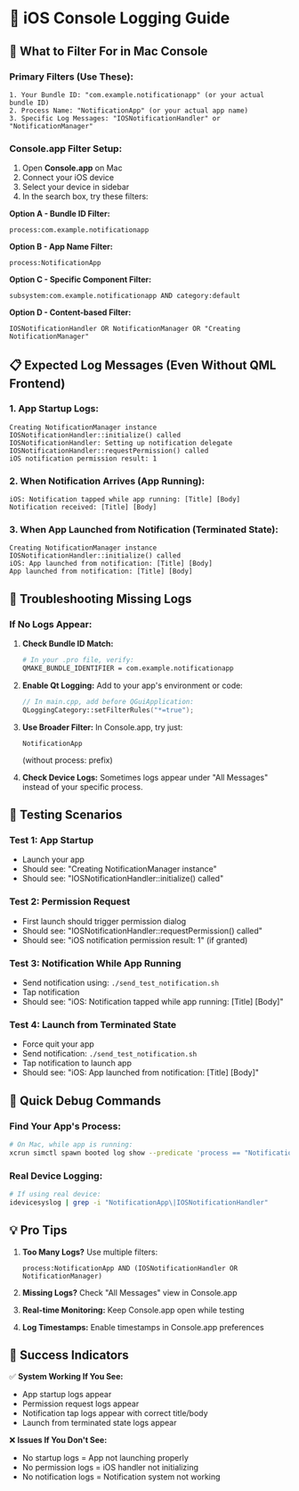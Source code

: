 # 📱 iOS Console Logging Guide

## 🎯 **What to Filter For in Mac Console**

### **Primary Filters (Use These):**
```
1. Your Bundle ID: "com.example.notificationapp" (or your actual bundle ID)
2. Process Name: "NotificationApp" (or your actual app name)
3. Specific Log Messages: "IOSNotificationHandler" or "NotificationManager"
```

### **Console.app Filter Setup:**
1. Open **Console.app** on Mac
2. Connect your iOS device
3. Select your device in sidebar
4. In the search box, try these filters:

**Option A - Bundle ID Filter:**
```
process:com.example.notificationapp
```

**Option B - App Name Filter:**
```
process:NotificationApp
```

**Option C - Specific Component Filter:**
```
subsystem:com.example.notificationapp AND category:default
```

**Option D - Content-based Filter:**
```
IOSNotificationHandler OR NotificationManager OR "Creating NotificationManager"
```

## 📋 **Expected Log Messages (Even Without QML Frontend)**

### **1. App Startup Logs:**
```
Creating NotificationManager instance
IOSNotificationHandler::initialize() called
IOSNotificationHandler: Setting up notification delegate
IOSNotificationHandler::requestPermission() called
iOS notification permission result: 1
```

### **2. When Notification Arrives (App Running):**
```
iOS: Notification tapped while app running: [Title] [Body]
Notification received: [Title] [Body]
```

### **3. When App Launched from Notification (Terminated State):**
```
Creating NotificationManager instance
IOSNotificationHandler::initialize() called
iOS: App launched from notification: [Title] [Body]
App launched from notification: [Title] [Body]
```

## 🔧 **Troubleshooting Missing Logs**

### **If No Logs Appear:**

1. **Check Bundle ID Match:**
   ```bash
   # In your .pro file, verify:
   QMAKE_BUNDLE_IDENTIFIER = com.example.notificationapp
   ```

2. **Enable Qt Logging:**
   Add to your app's environment or code:
   ```cpp
   // In main.cpp, add before QGuiApplication:
   QLoggingCategory::setFilterRules("*=true");
   ```

3. **Use Broader Filter:**
   In Console.app, try just:
   ```
   NotificationApp
   ```
   (without process: prefix)

4. **Check Device Logs:**
   Sometimes logs appear under "All Messages" instead of your specific process.

## 🚀 **Testing Scenarios**

### **Test 1: App Startup**
- Launch your app
- Should see: "Creating NotificationManager instance"
- Should see: "IOSNotificationHandler::initialize() called"

### **Test 2: Permission Request**
- First launch should trigger permission dialog
- Should see: "IOSNotificationHandler::requestPermission() called"
- Should see: "iOS notification permission result: 1" (if granted)

### **Test 3: Notification While App Running**
- Send notification using: `./send_test_notification.sh`
- Tap notification
- Should see: "iOS: Notification tapped while app running: [Title] [Body]"

### **Test 4: Launch from Terminated State**
- Force quit your app
- Send notification: `./send_test_notification.sh`
- Tap notification to launch app
- Should see: "iOS: App launched from notification: [Title] [Body]"

## 🎯 **Quick Debug Commands**

### **Find Your App's Process:**
```bash
# On Mac, while app is running:
xcrun simctl spawn booted log show --predicate 'process == "NotificationApp"' --last 1m
```

### **Real Device Logging:**
```bash
# If using real device:
idevicesyslog | grep -i "NotificationApp\|IOSNotificationHandler"
```

## 💡 **Pro Tips**

1. **Too Many Logs?** Use multiple filters:
   ```
   process:NotificationApp AND (IOSNotificationHandler OR NotificationManager)
   ```

2. **Missing Logs?** Check "All Messages" view in Console.app

3. **Real-time Monitoring:** Keep Console.app open while testing

4. **Log Timestamps:** Enable timestamps in Console.app preferences

## 🎉 **Success Indicators**

✅ **System Working If You See:**
- App startup logs appear
- Permission request logs appear  
- Notification tap logs appear with correct title/body
- Launch from terminated state logs appear

❌ **Issues If You Don't See:**
- No startup logs = App not launching properly
- No permission logs = iOS handler not initializing
- No notification logs = Notification system not working